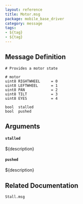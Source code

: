 ```yaml
---
layout: reference
title: Motor.msg
package: mobile_base_driver
category: message
tags: 
- ${tag}
- ${tag}
---
```


## Message Definition
```
# Provides a motor state

# motor
uint8 RIGHTWHEEL     = 0
uint8 LEFTWHEEL      = 1
uint8 PAN            = 2
uint8 TILT           = 3
uint8 EYES           = 4

bool  stalled
bool  pushed
```

## Arguments
#### `stalled`
${description}

#### `pushed`
${description}

## Related Documentation
``Stall.msg``  
